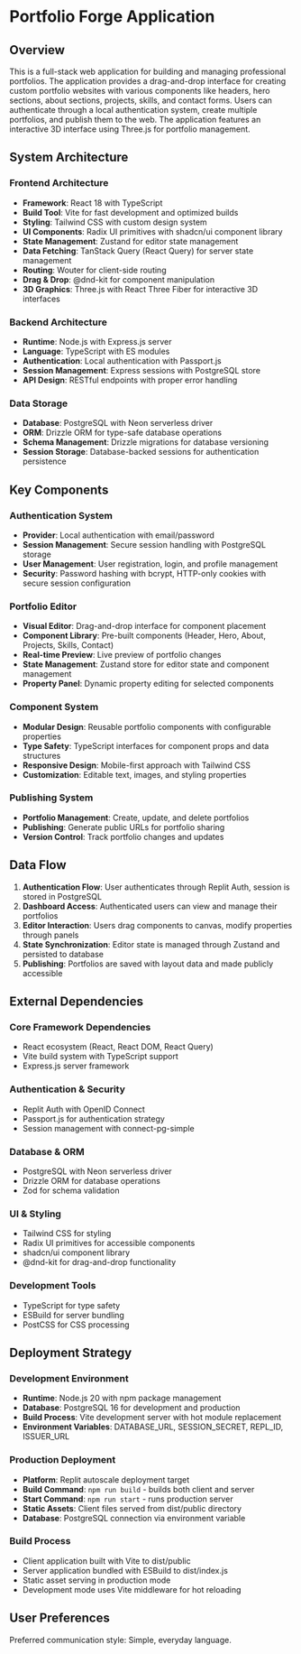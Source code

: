 # Portfolio Forge Application

## Overview

This is a full-stack web application for building and managing professional portfolios. The application provides a drag-and-drop interface for creating custom portfolio websites with various components like headers, hero sections, about sections, projects, skills, and contact forms. Users can authenticate through a local authentication system, create multiple portfolios, and publish them to the web. The application features an interactive 3D interface using Three.js for portfolio management.

## System Architecture

### Frontend Architecture
- **Framework**: React 18 with TypeScript
- **Build Tool**: Vite for fast development and optimized builds
- **Styling**: Tailwind CSS with custom design system
- **UI Components**: Radix UI primitives with shadcn/ui component library
- **State Management**: Zustand for editor state management
- **Data Fetching**: TanStack Query (React Query) for server state management
- **Routing**: Wouter for client-side routing
- **Drag & Drop**: @dnd-kit for component manipulation
- **3D Graphics**: Three.js with React Three Fiber for interactive 3D interfaces

### Backend Architecture
- **Runtime**: Node.js with Express.js server
- **Language**: TypeScript with ES modules
- **Authentication**: Local authentication with Passport.js
- **Session Management**: Express sessions with PostgreSQL store
- **API Design**: RESTful endpoints with proper error handling

### Data Storage
- **Database**: PostgreSQL with Neon serverless driver
- **ORM**: Drizzle ORM for type-safe database operations
- **Schema Management**: Drizzle migrations for database versioning
- **Session Storage**: Database-backed sessions for authentication persistence

## Key Components

### Authentication System
- **Provider**: Local authentication with email/password
- **Session Management**: Secure session handling with PostgreSQL storage
- **User Management**: User registration, login, and profile management
- **Security**: Password hashing with bcrypt, HTTP-only cookies with secure session configuration

### Portfolio Editor
- **Visual Editor**: Drag-and-drop interface for component placement
- **Component Library**: Pre-built components (Header, Hero, About, Projects, Skills, Contact)
- **Real-time Preview**: Live preview of portfolio changes
- **State Management**: Zustand store for editor state and component management
- **Property Panel**: Dynamic property editing for selected components

### Component System
- **Modular Design**: Reusable portfolio components with configurable properties
- **Type Safety**: TypeScript interfaces for component props and data structures
- **Responsive Design**: Mobile-first approach with Tailwind CSS
- **Customization**: Editable text, images, and styling properties

### Publishing System
- **Portfolio Management**: Create, update, and delete portfolios
- **Publishing**: Generate public URLs for portfolio sharing
- **Version Control**: Track portfolio changes and updates

## Data Flow

1. **Authentication Flow**: User authenticates through Replit Auth, session is stored in PostgreSQL
2. **Dashboard Access**: Authenticated users can view and manage their portfolios
3. **Editor Interaction**: Users drag components to canvas, modify properties through panels
4. **State Synchronization**: Editor state is managed through Zustand and persisted to database
5. **Publishing**: Portfolios are saved with layout data and made publicly accessible

## External Dependencies

### Core Framework Dependencies
- React ecosystem (React, React DOM, React Query)
- Vite build system with TypeScript support
- Express.js server framework

### Authentication & Security
- Replit Auth with OpenID Connect
- Passport.js for authentication strategy
- Session management with connect-pg-simple

### Database & ORM
- PostgreSQL with Neon serverless driver
- Drizzle ORM for database operations
- Zod for schema validation

### UI & Styling
- Tailwind CSS for styling
- Radix UI primitives for accessible components
- shadcn/ui component library
- @dnd-kit for drag-and-drop functionality

### Development Tools
- TypeScript for type safety
- ESBuild for server bundling
- PostCSS for CSS processing

## Deployment Strategy

### Development Environment
- **Runtime**: Node.js 20 with npm package management
- **Database**: PostgreSQL 16 for development and production
- **Build Process**: Vite development server with hot module replacement
- **Environment Variables**: DATABASE_URL, SESSION_SECRET, REPL_ID, ISSUER_URL

### Production Deployment
- **Platform**: Replit autoscale deployment target
- **Build Command**: `npm run build` - builds both client and server
- **Start Command**: `npm run start` - runs production server
- **Static Assets**: Client files served from dist/public directory
- **Database**: PostgreSQL connection via environment variable

### Build Process
- Client application built with Vite to dist/public
- Server application bundled with ESBuild to dist/index.js
- Static asset serving in production mode
- Development mode uses Vite middleware for hot reloading

## User Preferences

Preferred communication style: Simple, everyday language.

 
 
